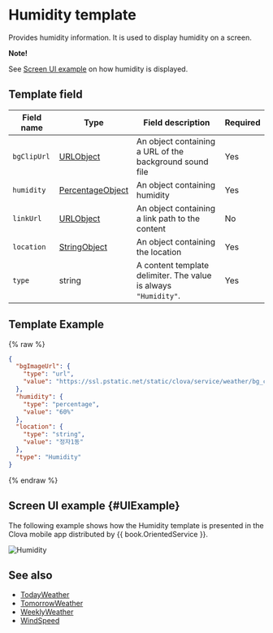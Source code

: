 # Humidity template
Provides humidity information. It is used to display humidity on a screen.

<div class="note">
<p><strong>Note!</strong></p>
<p>See <a href="#UIExample">Screen UI example</a> on how humidity is displayed.</p>
</div>

## Template field

| Field name       | Type    | Field description                     | Required |
|---------------|---------|-----------------------------|---------|
| `bgClipUrl`     | [URLObject](/CIC/References/ContentTemplates/Shared_Objects.md#URLObject) | An object containing a URL of the background sound file | Yes |
| `humidity`      | [PercentageObject](/CIC/References/ContentTemplates/Shared_Objects.md#PercentageObject) | An object containing humidity | Yes |
| `linkUrl`       | [URLObject](/CIC/References/ContentTemplates/Shared_Objects.md#URLObject) | An object containing a link path to the content   | No |
| `location`      | [StringObject](/CIC/References/ContentTemplates/Shared_Objects.md#StringObject) | An object containing the location | Yes |
| `type`          | string | A content template delimiter. The value is always `"Humidity"`. | Yes |

## Template Example

{% raw %}
```json
{
  "bgImageUrl": {
    "type": "url",
    "value": "https://ssl.pstatic.net/static/clova/service/weather/bg_cloud_night.mp4"
  },
  "humidity": {
    "type": "percentage",
    "value": "60%"
  },
  "location": {
    "type": "string",
    "value": "정자1동"
  },
  "type": "Humidity"
}
```
{% endraw %}

## Screen UI example {#UIExample}
The following example shows how the Humidity template is presented in the Clova mobile app distributed by {{ book.OrientedService }}.

![Humidity](/CIC/Resources/Images/Content-Template-Humidity.png)

## See also
* [TodayWeather](/CIC/References/ContentTemplates/TodayWeather.md)
* [TomorrowWeather](/CIC/References/ContentTemplates/TomorrowWeather.md)
* [WeeklyWeather](/CIC/References/ContentTemplates/WeeklyWeather.md)
* [WindSpeed](/CIC/References/ContentTemplates/WindSpeed.md)